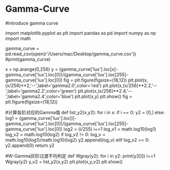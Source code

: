 # Gamma-Curve
#introduce gamma curve

import matplotlib.pyplot as plt
import pandas as pd
import numpy as np
import math

gamma_curve = pd.read_csv(open(r'/Users/mac/Desktop/gamma_curve.csv'))
#print(gamma_curve)

x = np.arange(0,256)
y = (gamma_curve['lux'].loc[x]-gamma_curve['lux'].loc[0])/(gamma_curve['lux'].loc[255]-gamma_curve['lux'].loc[0])
fig = plt.figure(figsize=(18,12))
plt.plot(x,(x/256)**2,'--',label='gamma2.0',color='red')
plt.plot(x,(x/256)**2.2,'--',label='gamma2.2',color='green')
plt.plot(x,(x/256)**2.4,'--',label='gamma2.4',color='blue')
plt.plot(x,y)
plt.show()
fig = plt.figure(figsize=(18,12))

#计算各阶对应的Gamma值
def list_y2(x,y2):
    for i in x:
        if i == 0:
            y2 = [0,]
        else:    
            log1 = (gamma_curve['lux'].loc[i]-gamma_curve['lux'].loc[0])/(gamma_curve['lux'].loc[255]-gamma_curve['lux'].loc[0])
            log2 = (i/255)
            i+=1
            log_v1 = math.log10(log1)
            log_v2 = math.log10(log2)
            if log_v2 != 0:
                log_v = math.log10(log1)/math.log10(log2)
                y2.append(log_v)
            elif log_v2 == 0:
                y2.append(0)
    return y2

#W-Gamma灰阶过渡不均判定
def Wgray(y2):
    for i in y2:
        print(y2[i])
        i+=1
Wgray(y2)
y_v2 = list_y2(x,y2)
plt.plot(x,y_v2)
plt.show()
